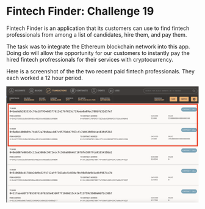 # Fintech Finder: Challenge 19

Fintech Finder is an application that its customers can use to find fintech professionals from among a list of candidates, hire them, and pay them.

The task was to integrate the Ethereum blockchain network into this app. Doing do will allow the opportunity for our customers to instantly pay the hired fintech profressionals for their services with cryptocurrency. 

Here is a screenshot of the the two recent paid fintech professionals. They each worked a 12 hour period. 

![eth_12hr_payroll](eth_12hr_payroll.png)